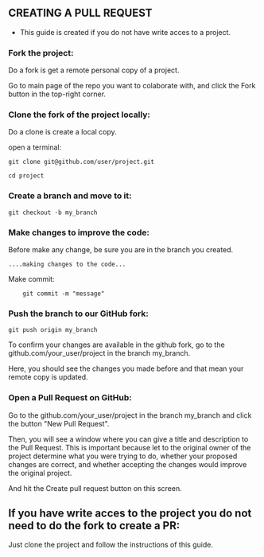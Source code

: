 ## CREATING A PULL REQUEST

- This guide is created if you do not have write acces to a project.

### Fork the project:

Do a fork is get a remote personal copy of a project. 

Go to main page of the repo you want to colaborate with, and click the Fork button in the top-right corner. 


### Clone the fork of the project locally:

Do a clone is create a local copy. 

open a terminal:

```
git clone git@github.com/user/project.git

cd project
```

### Create a branch and move to it:

`git checkout -b my_branch`

### Make changes to improve the code:

Before make any change, be sure you are in the branch you created. 

`....making changes to the code...`

 Make commit:

``` git add file
    git commit -m "message"
```

### Push the branch to our GitHub fork:

`git push origin my_branch` 

To confirm your changes are available in the github fork, go to the github.com/your_user/project in the branch my_branch. 

Here, you should see the changes you made before and that mean your remote copy is updated. 

### Open a Pull Request on GitHub:

Go to the github.com/your_user/project in the branch my_branch and click the button "New Pull Request".

Then, you will see a window where you can give a title and description to the Pull Request. This is important because let to the original owner of the project determine what you were trying to do, whether your proposed changes are correct, and whether accepting the changes would improve the original project.

And hit the Create pull request button on this screen. 


 
## If you have write acces to the project you do not need to do the fork to create a PR:

Just clone the project and follow the instructions of this guide. 











